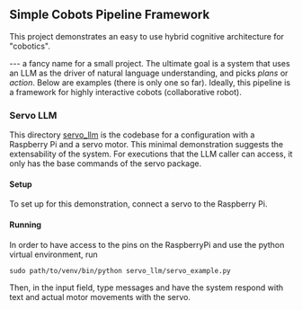 ## Simple Cobots Pipeline Framework
This project demonstrates an easy to use hybrid cognitive architecture for "cobotics". 

--- a fancy name for a small project. The ultimate goal is a system that uses an LLM as the driver of natural language understanding, and picks _plans_ or _action_. Below are examples (there is only one so far). Ideally, this pipeline is a framework for highly interactive cobots (collaborative robot).

### Servo LLM
This directory [servo_llm](servo_llm) is the codebase for a configuration with a Raspberry Pi and a servo motor. This minimal demonstration suggests the extensability of the system. For executions that the LLM caller can access, it only has the base commands of the servo package.

#### Setup
To set up for this demonstration, connect a servo to the Raspberry Pi.

#### Running
In order to have access to the pins on the RaspberryPi and use the python virtual environment, run
```
sudo path/to/venv/bin/python servo_llm/servo_example.py
```
Then, in the input field, type messages and have the system respond with text and actual motor movements with the servo.
